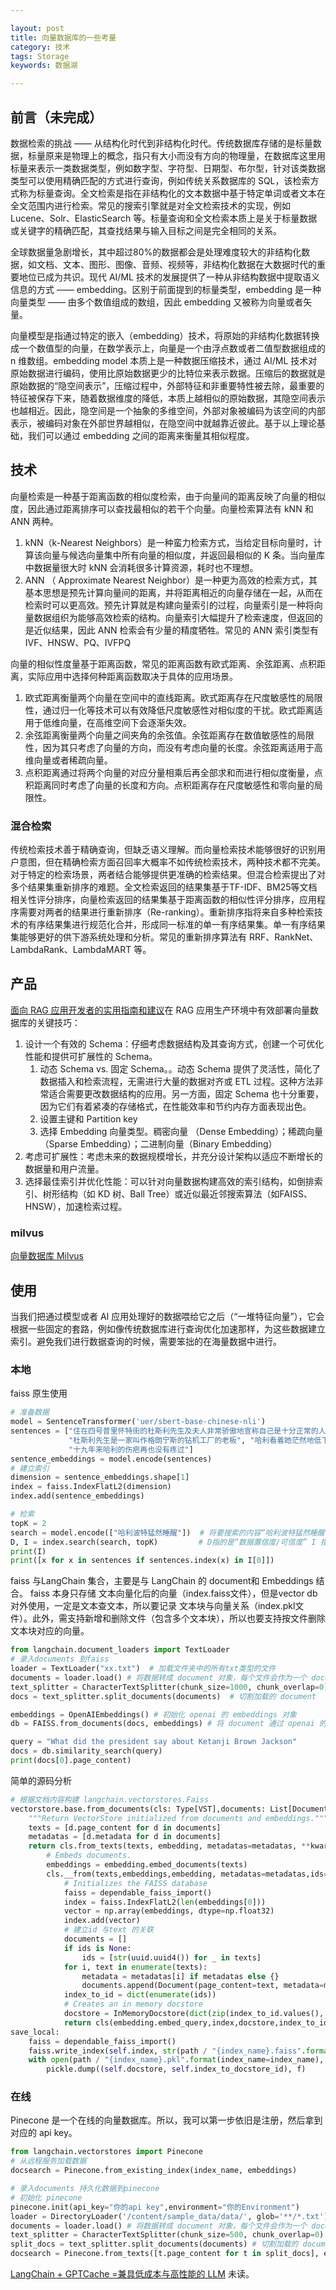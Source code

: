 ```yaml
---

layout: post
title: 向量数据库的一些考量
category: 技术
tags: Storage
keywords: 数据湖

---
```


## 前言（未完成）


数据检索的挑战 —— 从结构化时代到非结构化时代。传统数据库存储的是标量数据，标量原来是物理上的概念，指只有大小而没有方向的物理量，在数据库这里用标量来表示一类数据类型，例如数字型、字符型、日期型、布尔型，针对该类数据类型可以使用精确匹配的方式进行查询，例如传统关系数据库的 SQL，该检索方式称为标量查询。全文检索是指在非结构化的文本数据中基于特定单词或者文本在全文范围内进行检索。常见的搜索引擎就是对全文检索技术的实现，例如 Lucene、Solr、ElasticSearch 等。标量查询和全文检索本质上是关于标量数据或关键字的精确匹配，其查找结果与输入目标之间是完全相同的关系。

全球数据量急剧增长，其中超过80%的数据都会是处理难度较大的非结构化数据，如文档、文本、图形、图像、音频、视频等，非结构化数据在大数据时代的重要地位已成为共识。现代 AI/ML 技术的发展提供了一种从非结构数据中提取语义信息的方式 —— embedding。区别于前面提到的标量类型，embedding 是一种向量类型 —— 由多个数值组成的数组，因此 embedding 又被称为向量或者矢量。

向量模型是指通过特定的嵌入（embedding）技术，将原始的非结构化数据转换成一个数值型的向量，在数学表示上，向量是一个由浮点数或者二值型数据组成的 n 维数组。embedding model 本质上是一种数据压缩技术，通过 AI/ML 技术对原始数据进行编码，使用比原始数据更少的比特位来表示数据。压缩后的数据就是原始数据的“隐空间表示”，压缩过程中，外部特征和非重要特性被去除，最重要的特征被保存下来，随着数据维度的降低，本质上越相似的原始数据，其隐空间表示也越相近。因此，隐空间是一个抽象的多维空间，外部对象被编码为该空间的内部表示，被编码对象在外部世界越相似，在隐空间中就越靠近彼此。基于以上理论基础，我们可以通过 embedding 之间的距离来衡量其相似程度。

## 技术

向量检索是一种基于距离函数的相似度检索，由于向量间的距离反映了向量的相似度，因此通过距离排序可以查找最相似的若干个向量。向量检索算法有 kNN 和 ANN 两种。

1. kNN（k-Nearest Neighbors）是一种蛮力检索方式，当给定目标向量时，计算该向量与候选向量集中所有向量的相似度，并返回最相似的 K 条。当向量库中数据量很大时 kNN 会消耗很多计算资源，耗时也不理想。
2. ANN （ Approximate Nearest Neighbor）是一种更为高效的检索方式，其基本思想是预先计算向量间的距离，并将距离相近的向量存储在一起，从而在检索时可以更高效。预先计算就是构建向量索引的过程，向量索引是一种将向量数据组织为能够高效检索的结构。向量索引大幅提升了检索速度，但返回的是近似结果，因此 ANN 检索会有少量的精度牺牲。常见的 ANN 索引类型有 IVF、HNSW、PQ、IVFPQ

向量的相似性度量基于距离函数，常见的距离函数有欧式距离、余弦距离、点积距离，实际应用中选择何种距离函数取决于具体的应用场景。

1. 欧式距离衡量两个向量在空间中的直线距离。欧式距离存在尺度敏感性的局限性，通过归一化等技术可以有效降低尺度敏感性对相似度的干扰。欧式距离适用于低维向量，在高维空间下会逐渐失效。
2. 余弦距离衡量两个向量之间夹角的余弦值。余弦距离存在数值敏感性的局限性，因为其只考虑了向量的方向，而没有考虑向量的长度。余弦距离适用于高维向量或者稀疏向量。
3. 点积距离通过将两个向量的对应分量相乘后再全部求和而进行相似度衡量，点积距离同时考虑了向量的长度和方向。点积距离存在尺度敏感性和零向量的局限性。

### 混合检索

传统检索技术善于精确查询，但缺乏语义理解。而向量检索技术能够很好的识别用户意图，但在精确检索方面召回率大概率不如传统检索技术，两种技术都不完美。对于特定的检索场景，两者结合能够提供更准确的检索结果。但混合检索提出了对多个结果集重新排序的难题。全文检索返回的结果集基于TF-IDF、BM25等文档相关性评分排序，向量检索返回的结果集基于距离函数的相似性评分排序，应用程序需要对两者的结果进行重新排序（Re-ranking）。重新排序指将来自多种检索技术的有序结果集进行规范化合并，形成同一标准的单一有序结果集。单一有序结果集能够更好的供下游系统处理和分析。常见的重新排序算法有 RRF、RankNet、LambdaRank、LambdaMART 等。

## 产品

[面向 RAG 应用开发者的实用指南和建议](https://mp.weixin.qq.com/s/pFOH5Baxzl8d4hpfXfXTKQ)在 RAG 应用生产环境中有效部署向量数据库的关键技巧：

1. 设计一个有效的 Schema：仔细考虑数据结构及其查询方式，创建一个可优化性能和提供可扩展性的 Schema。
    1. 动态 Schema vs. 固定 Schema。。动态 Schema 提供了灵活性，简化了数据插入和检索流程，无需进行大量的数据对齐或 ETL 过程。这种方法非常适合需要更改数据结构的应用。另一方面，固定 Schema 也十分重要，因为它们有着紧凑的存储格式，在性能效率和节约内存方面表现出色。
    2. 设置主键和 Partition key
    3. 选择 Embedding 向量类型。稠密向量 （Dense Embedding）；稀疏向量（Sparse Embedding）；二进制向量（Binary Embedding）
2. 考虑可扩展性：考虑未来的数据规模增长，并充分设计架构以适应不断增长的数据量和用户流量。
3. 选择最佳索引并优化性能：可以针对向量数据构建高效的索引结构，如倒排索引、树形结构（如 KD 树、Ball Tree）或近似最近邻搜索算法（如FAISS、HNSW），加速检索过程。

### milvus

[向量数据库 Milvus](https://mp.weixin.qq.com/s/6nOwTieyW9SXvi2tqLtizw)

## 使用

当我们把通过模型或者 AI 应用处理好的数据喂给它之后（“一堆特征向量”），它会根据一些固定的套路，例如像传统数据库进行查询优化加速那样，为这些数据建立索引。避免我们进行数据查询的时候，需要笨拙的在海量数据中进行。

### 本地

faiss 原生使用
```python
# 准备数据
model = SentenceTransformer('uer/sbert-base-chinese-nli')
sentences = ["住在四号普里怀特街的杜斯利先生及夫人非常骄傲地宣称自己是十分正常的人",
             "杜斯利先生是一家叫作格朗宁斯的钻机工厂的老板", "哈利看着她茫然地低下头摸了摸额头上闪电形的伤疤",
             "十九年来哈利的伤疤再也没有疼过"]
sentence_embeddings = model.encode(sentences)
# 建立索引
dimension = sentence_embeddings.shape[1]
index = faiss.IndexFlatL2(dimension)
index.add(sentence_embeddings)

# 检索
topK = 2
search = model.encode(["哈利波特猛然睡醒"])  # 将要搜索的内容“哈利波特猛然睡醒”编码为向量
D, I = index.search(search, topK)         # D指的是“数据置信度/可信度” I 指的是我们之前数据准备时灌入的文本数据的具体行数。
print(I)
print([x for x in sentences if sentences.index(x) in I[0]])
```
faiss 与LangChain 集合，主要是与  LangChain 的 document和 Embeddings 结合。 faiss 本身只存储 文本向量化后的向量（index.faiss文件），但是vector db对外使用，一定是文本查文本，所以要记录 文本块与向量关系（index.pkl文件）。此外，需支持新增和删除文件（包含多个文本块），所以也要支持按文件删除 文本块对应的向量。 

```python
from langchain.document_loaders import TextLoader
# 录入documents 到faiss
loader = TextLoader("xx.txt")  # 加载文件夹中的所有txt类型的文件
documents = loader.load() # 将数据转成 document 对象，每个文件会作为一个 document
text_splitter = CharacterTextSplitter(chunk_size=1000, chunk_overlap=0) 
docs = text_splitter.split_documents(documents)  # 切割加载的 document

embeddings = OpenAIEmbeddings() # 初始化 openai 的 embeddings 对象
db = FAISS.from_documents(docs, embeddings) # 将 document 通过 openai 的 embeddings 对象计算 embedding 向量信息并临时存入 faiss 向量数据库，用于后续匹配查询

query = "What did the president say about Ketanji Brown Jackson"
docs = db.similarity_search(query)
print(docs[0].page_content)
```

简单的源码分析

```python
# 根据文档内容构建 langchain.vectorstores.Faiss
vectorstore.base.from_documents(cls: Type[VST],documents: List[Document], embedding: Embeddings,    **kwargs: Any,) -> VST:
    """Return VectorStore initialized from documents and embeddings."""
    texts = [d.page_content for d in documents]
    metadatas = [d.metadata for d in documents]
    return cls.from_texts(texts, embedding, metadatas=metadatas, **kwargs)
        # Embeds documents.
        embeddings = embedding.embed_documents(texts)
        cls.__from(texts,embeddings,embedding, metadatas=metadatas,ids=ids,**kwargs,)
            # Initializes the FAISS database
            faiss = dependable_faiss_import()
            index = faiss.IndexFlatL2(len(embeddings[0]))
            vector = np.array(embeddings, dtype=np.float32)
            index.add(vector)
            # 建立id 与text 的关联
            documents = []
            if ids is None:
                ids = [str(uuid.uuid4()) for _ in texts]
            for i, text in enumerate(texts):
                metadata = metadatas[i] if metadatas else {}
                documents.append(Document(page_content=text, metadata=metadata))
            index_to_id = dict(enumerate(ids))
            # Creates an in memory docstore
            docstore = InMemoryDocstore(dict(zip(index_to_id.values(), documents)))
            return cls(embedding.embed_query,index,docstore,index_to_id,normalize_L2=normalize_L2,**kwargs,) 
save_local:
    faiss = dependable_faiss_import()
    faiss.write_index(self.index, str(path / "{index_name}.faiss".format(index_name=index_name)))
    with open(path / "{index_name}.pkl".format(index_name=index_name), "wb") as f:
        pickle.dump((self.docstore, self.index_to_docstore_id), f)   
```



### 在线

Pinecone 是一个在线的向量数据库。所以，我可以第一步依旧是注册，然后拿到对应的 api key。

```python
from langchain.vectorstores import Pinecone
# 从远程服务加载数据
docsearch = Pinecone.from_existing_index(index_name, embeddings)

# 录入documents 持久化数据到pinecone
# 初始化 pinecone
pinecone.init(api_key="你的api key",environment="你的Environment")
loader = DirectoryLoader('/content/sample_data/data/', glob='**/*.txt')
documents = loader.load() # 将数据转成 document 对象，每个文件会作为一个 document
text_splitter = CharacterTextSplitter(chunk_size=500, chunk_overlap=0)
split_docs = text_splitter.split_documents(documents) # 切割加载的 document
docsearch = Pinecone.from_texts([t.page_content for t in split_docs], embeddings, index_name=index_name) # 持久化数据到pinecone
```

[ LangChain + GPTCache =兼具低成本与高性能的 LLM](https://mp.weixin.qq.com/s/kC6GB9JaT-WApxU2o3QfdA) 未读。